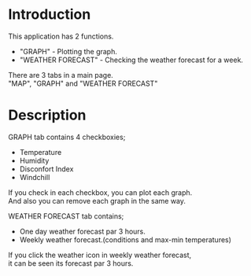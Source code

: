 # Introduction

This application has 2 functions.  
* "GRAPH" - Plotting the graph.  
* "WEATHER FORECAST" - Checking the weather forecast for a week.  

There are 3 tabs in a main page.  
"MAP", "GRAPH" and "WEATHER FORECAST"  

# Description
GRAPH tab contains 4 checkboxies;  
* Temperature
* Humidity
* Disconfort Index
* Windchill

If you check in each checkbox, you can plot each graph.  
And also you can remove each graph in the same way.  

WEATHER FORECAST tab contains;  
* One day weather forecast par 3 hours.
* Weekly weather forecast.(conditions and max-min temperatures)

If you click the weather icon in weekly weather forecast,  
it can be seen its forecast par 3 hours.
